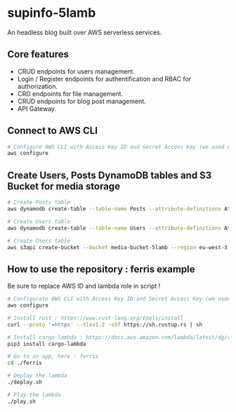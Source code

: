 # supinfo-5lamb

An headless blog built over AWS serverless services.

## Core features

- CRUD endpoints for users management.
- Login / Register endpoints for authentification and RBAC for authorization.
- CRD endpoints for file management.
- CRUD endpoints for blog post management.
- API Gateway.

## Connect to AWS CLI
```bash
# Configure AWS CLI with Access Key ID and Secret Access Key (we used eu-west-3 region as default)
aws configure
```

## Create Users, Posts DynamoDB tables and S3 Bucket for media storage

```bash
# Create Posts table
aws dynamodb create-table --table-name Posts --attribute-definitions AttributeName=uuid,AttributeType=S --key-schema AttributeName=uuid,KeyType=HASH --provisioned-throughput ReadCapacityUnits=5,WriteCapacityUnits=5 
```

```bash
# Create Users table
aws dynamodb create-table --table-name Users --attribute-definitions AttributeName=username,AttributeType=S --key-schema AttributeName=username,KeyType=HASH --provisioned-throughput ReadCapacityUnits=5,WriteCapacityUnits=5 
```

```bash
# Create Users table
aws s3api create-bucket --bucket media-bucket-5lamb --region eu-west-3 --create-bucket-configuration LocationConstraint=eu-west-3
```

## How to use the repository : ferris example

Be sure to replace AWS ID and lambda role in script !

```bash
# Configurate AWS CLI with Access Key ID and Secret Access Key (we used eu-west-3 region as default)
aws configure

# Install rust : https://www.rust-lang.org/tools/install
curl --proto '=https' --tlsv1.2 -sSf https://sh.rustup.rs | sh

# Install cargo-lambda : https://docs.aws.amazon.com/lambda/latest/dg/rust-package.html
pip3 install cargo-lambda

# Go to an app, here : ferris
cd ./ferris

# Deploy the lambda
./deploy.sh

# Play the lambda
./play.sh
```

